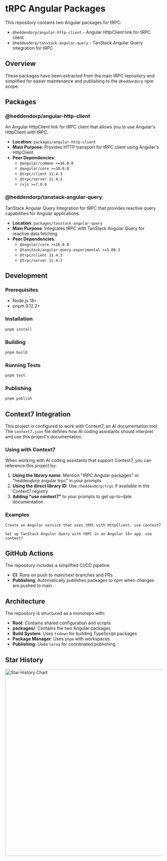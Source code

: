 # tRPC Angular Packages

This repository contains two Angular packages for tRPC:

- `@heddendorp/angular-http-client` - Angular HttpClient link for tRPC client
- `@heddendorp/tanstack-angular-query` - TanStack Angular Query Integration for tRPC

## Overview

These packages have been extracted from the main tRPC repository and simplified for easier maintenance and publishing to the `@heddendorp` npm scope.

## Packages

### @heddendorp/angular-http-client

An Angular HttpClient link for tRPC client that allows you to use Angular's HttpClient with tRPC.

- **Location**: `packages/angular-http-client`
- **Main Purpose**: Provides HTTP transport for tRPC client using Angular's HttpClient
- **Peer Dependencies**:
  - `@angular/common >=16.0.0`
  - `@angular/core >=16.0.0`
  - `@trpc/client 11.4.3`
  - `@trpc/server 11.4.3`
  - `rxjs >=7.0.0`

### @heddendorp/tanstack-angular-query

TanStack Angular Query Integration for tRPC that provides reactive query capabilities for Angular applications.

- **Location**: `packages/tanstack-angular-query`
- **Main Purpose**: Integrates tRPC with TanStack Angular Query for reactive data fetching
- **Peer Dependencies**:
  - `@angular/core >=16.0.0`
  - `@tanstack/angular-query-experimental >=5.80.3`
  - `@trpc/client 11.4.3`
  - `@trpc/server 11.4.3`

## Development

### Prerequisites

- Node.js 18+
- pnpm 9.12.2+

### Installation

```bash
pnpm install
```

### Building

```bash
pnpm build
```

### Running Tests

```bash
pnpm test
```

### Publishing

```bash
pnpm publish
```

## Context7 Integration

This project is configured to work with Context7, an AI documentation tool. The `context7.json` file defines how AI coding assistants should interpret and use this project's documentation.

### Using with Context7

When working with AI coding assistants that support Context7, you can reference this project by:

1. **Using the library name**: Mention "tRPC Angular packages" or "heddendorp angular trpc" in your prompts
2. **Using the direct library ID**: Use `/heddendorp/trpc` if available in the Context7 registry
3. **Adding "use context7"** to your prompts to get up-to-date documentation

### Examples

```
Create an Angular service that uses tRPC with HttpClient. use context7
```

```
Set up TanStack Angular Query with tRPC in an Angular 16+ app. use context7
```

## GitHub Actions

The repository includes a simplified CI/CD pipeline:

- **CI**: Runs on push to main/next branches and PRs
- **Publishing**: Automatically publishes packages to npm when changes are pushed to main

## Architecture

The repository is structured as a monorepo with:

- **Root**: Contains shared configuration and scripts
- **packages/**: Contains the two Angular packages
- **Build System**: Uses `tsdown` for building TypeScript packages
- **Package Manager**: Uses `pnpm` with workspaces
- **Publishing**: Uses `lerna` for coordinated publishing

## Star History

<a href="https://star-history.com/#heddendorp/trpc"><img src="https://api.star-history.com/svg?repos=heddendorp/trpc&type=Date" alt="Star History Chart" width="600" /></a>
